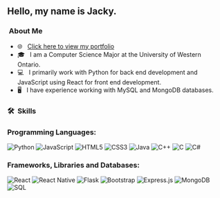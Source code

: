 <h2> Hello, my name is Jacky.</h2>
<h3> &nbsp;About Me </h3>

- 🌐 &nbsp; [Click here to view my portfolio](https://jackyliu.netlify.app/)
- 🎓 &nbsp; I am a Computer Science Major at the University of Western Ontario.
- 💻 &nbsp; I primarily work with Python for back end development and JavaScript using React for front end development.
- 🖥️ &nbsp; I have experience working with MySQL and MongoDB databases.

<h3> 🛠 &nbsp;Skills</h3>

### Programming Languages:
![Python](http://img.shields.io/badge/-Python-3776AB?style=flat-square&logo=python&logoColor=ffffff)
![JavaScript](https://img.shields.io/badge/-JavaScript-%23F7DF1C?style=flat-square&logo=javascript&logoColor=000000&labelColor=%23F7DF1C&color=%23FFCE5A)
![HTML5](https://img.shields.io/badge/-HTML-%23E44D27?style=flat-square&logo=html5&logoColor=ffffff)
![CSS3](https://img.shields.io/badge/-CSS-%231572B6?style=flat-square&logo=css3)
![Java](https://img.shields.io/badge/Java-%23ED8B00.svg?style=flat-square&logo=java&logoColor=ffffff)
![C++](https://img.shields.io/badge/C++%20-%2300599C.svg?style=flat-square&logo=c%2B%2B)
![C](https://img.shields.io/badge/C%20-%2300599C.svg?style=flat-square&logo=c)
![C#](https://img.shields.io/badge/C%23%20-%23239120.svg?style=flat-square&logo=c-sharp)
### Frameworks, Libraries and Databases:
![React](https://img.shields.io/badge/-React-61DAFB?style=flat-square&logo=react&logoColor=ffffff)
![React Native](https://img.shields.io/badge/React_Native%20-%2320232a.svg?style=flat-square&logo=react&logoColor=ffffff)
![Flask](https://img.shields.io/badge/Flask%20-%23000.svg?style=flat-square&logo=flask)
![Bootstrap](https://img.shields.io/badge/-Bootstrap-563D7C?style=flat-square&logo=Bootstrap)
![Express.js](https://img.shields.io/badge/Express.js%20-%23404d59.svg?style=flat-square)
![MongoDB](https://img.shields.io/badge/MongoDB-%234ea94b.svg?style=flat-square&logo=react&logoColor=ffffff)
![SQL](https://img.shields.io/badge/MySQL-%2300f.svg?style=flat-square&logo=mysql&logoColor=ffffff)
